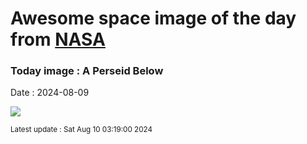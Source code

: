 
# Awesome space image of the day from [NASA](https://api.nasa.gov/)

### Today image : A Perseid Below
Date : 2024-08-09

![](https://apod.nasa.gov/apod/image/2408/perseid_iss_4256_1024c.jpg)

<small>Latest update : Sat Aug 10 03:19:00 2024</small>
        